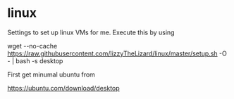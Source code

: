 # linux
Settings to set up linux VMs for me. Execute this by using

wget --no-cache https://raw.githubusercontent.com/lizzyTheLizard/linux/master/setup.sh -O - | bash -s desktop


First get minumal ubuntu from

https://ubuntu.com/download/desktop
